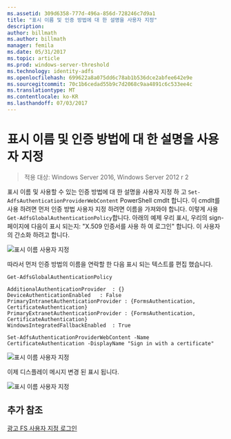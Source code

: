 ```yaml
---
ms.assetid: 309d6358-777d-496a-856d-728246c7d9a1
title: "표시 이름 및 인증 방법에 대 한 설명을 사용자 지정"
description: 
author: billmath
ms.author: billmath
manager: femila
ms.date: 05/31/2017
ms.topic: article
ms.prod: windows-server-threshold
ms.technology: identity-adfs
ms.openlocfilehash: 699622a8a075dd6c78ab1b536dce2abfee642e9e
ms.sourcegitcommit: 70c1b6cedad55b9c7d2068c9aa4891c6c533ee4c
ms.translationtype: MT
ms.contentlocale: ko-KR
ms.lasthandoff: 07/03/2017
---
```

# <a name="customize-the-display-names-and-descriptions-for-authentication-methods"></a>표시 이름 및 인증 방법에 대 한 설명을 사용자 지정 

>적용 대상: Windows Server 2016, Windows Server 2012 r 2

표시 이름 및 사용할 수 있는 인증 방법에 대 한 설명을 사용자 지정 하 고 `Set-AdfsAuthenticationProviderWebContent` PowerShell cmdlt 합니다.  이 cmdlt를 사용 하려면 먼저 인증 방법 사용자 지정 하려면 이름을 가져와야 합니다.  이렇게 사용 `Get-AdfsGlobalAuthenticationPolicy`합니다.  아래의 예제 우리 표시, 우리의 sign\-페이지에 다음이 표시 되는지: "X.509 인증서를 사용 하 여 로그인" 합니다.  이 사용자의 간소화 하려고 합니다.  
  
![표시 이름 사용자 지정](media/AD-FS-user-sign-in-customization/ADFS_Customize_Update1.PNG)  
  
따라서 먼저 인증 방법의 이름을 연락할 한 다음 표시 되는 텍스트를 편집 했습니다.  
  
 
    Get-AdfsGlobalAuthenticationPolicy  
      
    AdditionalAuthenticationProvider  : {}  
    DeviceAuthenticationEnabled   : False  
    PrimaryIntranetAuthenticationProvider : {FormsAuthentication, CertificateAuthentication}  
    PrimaryExtranetAuthenticationProvider : {FormsAuthentication, CertificateAuthentication}  
    WindowsIntegratedFallbackEnabled  : True  
      
    Set-AdfsAuthenticationProviderWebContent -Name CertificateAuthentication -DisplayName "Sign in with a certificate"  
  
  
![표시 이름 사용자 지정](media/AD-FS-user-sign-in-customization/ADFS_Customize_Update2.PNG)  
  
이제 디스플레이 메시지 변경 된 표시 됩니다.  
  
![표시 이름 사용자 지정](media/AD-FS-user-sign-in-customization/ADFS_Customize_Update3.PNG)  

## <a name="additional-references"></a>추가 참조 
[광고 FS 사용자 지정 로그인](AD-FS-user-sign-in-customization.md) 

